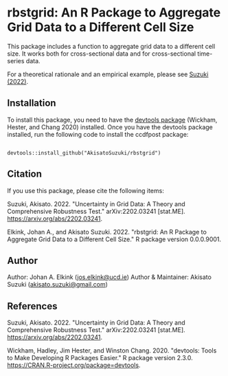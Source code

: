 # rbstgrid: An R Package to Aggregate Grid Data to a Different Cell Size

This package includes a function to aggregate grid data to a different cell size. It works both for cross-sectional data and for cross-sectional time-series data.

For a theoretical rationale and an empirical example, please see <a href="" target="_blank">Suzuki (2022)</a>.

## Installation

To install this package, you need to have the <a href="https://CRAN.R-project.org/package=devtools" target="_blank">devtools package</a> (Wickham, Hester, and Chang 2020) installed. Once you have the devtools package installed, run the following code to install the ccdfpost package:

<code>
devtools::install_github("AkisatoSuzuki/rbstgrid")
</code>

## Citation

If you use this package, please cite the following items:

Suzuki, Akisato. 2022. "Uncertainty in Grid Data: A Theory and Comprehensive Robustness Test." arXiv:2202.03241 [stat.ME]. https://arxiv.org/abs/2202.03241.

Elkink, Johan A., and Akisato Suzuki. 2022. "rbstgrid: An R Package to Aggregate Grid Data to a Different Cell Size." R package version 0.0.0.9001.

## Author

Author: Johan A. Elkink (jos.elkink@ucd.ie)
Author & Maintainer: Akisato Suzuki (akisato.suzuki@gmail.com)

## References

Suzuki, Akisato. 2022. "Uncertainty in Grid Data: A Theory and Comprehensive Robustness Test." arXiv:2202.03241 [stat.ME]. https://arxiv.org/abs/2202.03241.

Wickham, Hadley, Jim Hester, and Winston Chang. 2020. "devtools: Tools to Make Developing R Packages Easier." R package version 2.3.0. https://CRAN.R-project.org/package=devtools.
